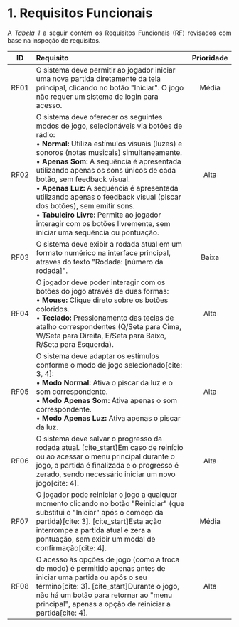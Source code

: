 # 1. Requisitos Funcionais

<p align="justify">A <i>Tabela 1</i> a seguir contém os Requisitos Funcionais (RF) revisados com base na inspeção de requisitos.</p>

| ID   |                                 Requisito                                                                      | Prioridade |
| :--: | :------------------------------------------------------------------------------------------------------------- | :--------: |
| RF01 | O sistema deve permitir ao jogador iniciar uma nova partida diretamente da tela principal, clicando no botão "Iniciar". O jogo não requer um sistema de login para acesso. |   Média    |
| RF02 | O sistema deve oferecer os seguintes modos de jogo, selecionáveis via botões de rádio: <br> • **Normal:** Utiliza estímulos visuais (luzes) e sonoros (notas musicais) simultaneamente. <br> • **Apenas Som:** A sequência é apresentada utilizando apenas os sons únicos de cada botão, sem feedback visual. <br> • **Apenas Luz:** A sequência é apresentada utilizando apenas o feedback visual (piscar dos botões), sem emitir sons. <br> • **Tabuleiro Livre:** Permite ao jogador interagir com os botões livremente, sem iniciar uma sequência ou pontuação. |    Alta    |
| RF03 | O sistema deve exibir a rodada atual em um formato numérico na interface principal, através do texto "Rodada: [número da rodada]". |   Baixa    |
| RF04 | O jogador deve poder interagir com os botões do jogo através de duas formas: <br> • **Mouse:** Clique direto sobre os botões coloridos. <br> • **Teclado:** Pressionamento das teclas de atalho correspondentes (Q/Seta para Cima, W/Seta para Direita, E/Seta para Baixo, R/Seta para Esquerda). |    Alta    |
| RF05 | O sistema deve adaptar os estímulos conforme o modo de jogo selecionado[cite: 3, 4]: <br> • **Modo Normal:** Ativa o piscar da luz e o som correspondente. <br> • **Modo Apenas Som:** Ativa apenas o som correspondente. <br> • **Modo Apenas Luz:** Ativa apenas o piscar da luz. |    Alta    |
| RF06 | O sistema deve salvar o progresso da rodada atual. [cite_start]Em caso de reinício ou ao acessar o menu principal durante o jogo, a partida é finalizada e o progresso é zerado, sendo necessário iniciar um novo jogo[cite: 4]. |    Alta    |
| RF07 | O jogador pode reiniciar o jogo a qualquer momento clicando no botão "Reiniciar" (que substitui o "Iniciar" após o começo da partida)[cite: 3]. [cite_start]Esta ação interrompe a partida atual e zera a pontuação, sem exibir um modal de confirmação[cite: 4]. |   Média    |
| RF08 | O acesso às opções de jogo (como a troca de modo) é permitido apenas antes de iniciar uma partida ou após o seu término[cite: 3]. [cite_start]Durante o jogo, não há um botão para retornar ao "menu principal", apenas a opção de reiniciar a partida[cite: 4]. |    Alta    |

